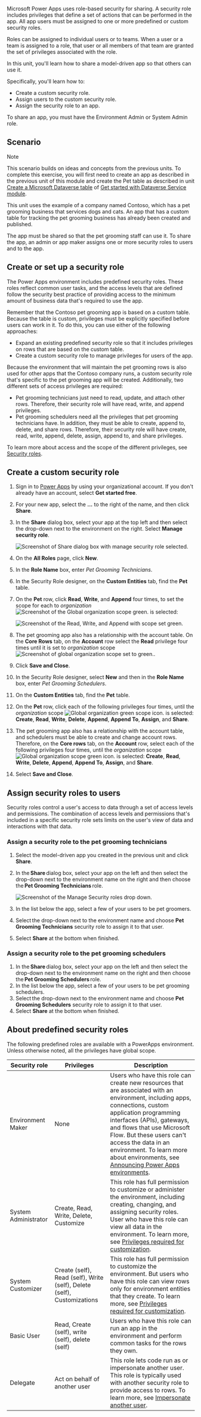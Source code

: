 Microsoft Power Apps uses role-based security for sharing. A security role includes privileges that define a set of actions that can be performed in the app. All app users must be assigned to one or more predefined or custom security roles.

Roles can be assigned to individual users or to teams. When a user or a team is assigned to a role, that user or all members of that team are granted the set of privileges associated with the role.

In this unit, you'll learn how to share a model-driven app so that others can use it.

Specifically, you'll learn how to:

- Create a custom security role.
- Assign users to the custom security role.
- Assign the security role to an app.

To share an app, you must have the Environment Admin or System Admin role.

## Scenario

> [!NOTE]
> This scenario builds on ideas and concepts from the previous units. To complete this exercise, you will first need to create an app as described in the previous unit of this module and create the Pet
> table as described in unit [Create a Microsoft Dataverse table](/learn/modules/get-started-with-powerapps-common-data-service/3-create-a-cds-entity/?azure-portal=true) of [Get started with Dataverse Service module](/learn/modules/get-started-with-powerapps-common-data-service/?azure-portal=true).

This unit uses the example of a company named Contoso, which has a pet grooming business that services dogs and cats. An app that has a custom table for tracking the pet grooming business has already been created and published.

The app must be shared so that the pet grooming staff can use it. To share the app, an admin or app maker assigns one or more security roles to users and to the app.

## Create or set up a security role

The Power Apps environment includes predefined security roles. These roles reflect common user tasks, and the access levels that are defined follow the security best practice of providing access to the minimum amount of business data that's required to use the app.

Remember that the Contoso pet grooming app is based on a custom table. Because the table is custom, privileges must be explicitly specified before users can work in it. To do this, you can use either of the following approaches:

- Expand an existing predefined security role so that it includes privileges on rows that are based on the custom table.
- Create a custom security role to manage privileges for users of the app.

Because the environment that will maintain the pet grooming rows is also used for other apps that the Contoso company runs, a custom security role that's specific to the pet grooming app will be created. Additionally, two different sets of access privileges are required:

- Pet grooming technicians just need to read, update, and attach other rows. Therefore, their security role will have read, write, and append privileges.
- Pet grooming schedulers need all the privileges that pet grooming technicians have. In addition, they must be able to create, append to, delete, and share rows. Therefore, their security role will have create, read, write, append, delete, assign, append to, and share privileges.

To learn more about access and the scope of the different privileges, see [Security roles](/dynamics365/customer-engagement/admin/security-roles-privileges?azure-portal=true#security-roles).

## Create a custom security role

1. Sign in to [Power Apps](https://powerapps.microsoft.com/?azure-portal=true) by using your organizational account. If you don't already have an account, select **Get started free**.

1. For your new app, select the **...** to the right of the name, and then click **Share**.
1. In the **Share** dialog box, select your app at the top left and then select the drop-down next to the environment on the right. Select **Manage security role**.

   ![Screenshot of Share dialog box with manage security role selected.](../media/share-custom-security.png)

1. On the **All Roles** page, click **New**.
1. In the **Role Name** box, enter *Pet Grooming Technicians*.
1. In the Security Role designer, on the **Custom Entities** tab, find the **Pet** table.
1. On the **Pet** row, click **Read**, **Write**, and **Append** four times, to set the scope for each to *organization* ![Screenshot of the Global organization scope green.](../media/organizational-scope-privilege.png) is selected:

    ![Screenshot of the Read, Write, and Append with scope set green.](../media/updated-custom-security-role.png)

1. The pet grooming app also has a relationship with the account table. On the **Core Rows** tab, on the **Account** row select the **Read** privilege four times until it is set to *organization* scope ![Screenshot of global organization scope set to green.](../media/organizational-scope-privilege.png).
1. Click **Save and Close**.
1. In the Security Role designer, select **New** and then in the **Role Name** box, enter *Pet Grooming Schedulers*.
1. On the **Custom Entities** tab, find the **Pet** table.
1. On the **Pet** row, click each of the following privileges four times, until the *organization* scope ![Global organization green scope icon.](../media/organizational-scope-privilege.png) is selected: **Create**, **Read**, **Write**, **Delete**, **Append**, **Append To**, **Assign**, and **Share**.
1. The pet grooming app also has a relationship with the account table, and schedulers must be able to create and change account rows. Therefore, on the **Core rows** tab, on the **Account** row, select each of the following privileges four times, until the *organization* scope ![Global organization scope green icon.](../media/organizational-scope-privilege.png) is selected: **Create**, **Read**, **Write**, **Delete**, **Append**, **Append To**, **Assign**, and **Share**.
1. Select **Save and Close**.

## Assign security roles to users

Security roles control a user's access to data through a set of access levels and permissions. The combination of access levels and permissions that's included in a specific security role sets limits on the user's view of data and interactions with that data.

### Assign a security role to the pet grooming technicians

1. Select the model-driven app you created in the previous unit and click **Share**.
2. In the **Share** dialog box, select your app on the left and then select the drop-down next to the environment name on the right and then choose the **Pet Grooming Technicians** role.

    ![Screenshot of the Manage Security roles drop down.](../media/select-users-for-security-roles.png)

3. In the list below the app, select a few of your users to be pet groomers.
4. Select the drop-down next to the environment name and choose **Pet Grooming Technicians** security role to assign it to that user.
5. Select **Share** at the bottom when finished.

### Assign a security role to the pet grooming schedulers

1. In the **Share** dialog box, select your app on the left and then select the drop-down next to the environment name on the right and then choose the **Pet Grooming Schedulers** role.
2. In the list below the app, select a few of your users to be pet grooming schedulers.
3. Select the drop-down next to the environment name and choose **Pet Grooming Schedulers** security role to assign it to that user.
4. Select **Share** at the bottom when finished.

## About predefined security roles

The following predefined roles are available with a PowerApps environment. Unless otherwise noted, all the privileges have global scope.

| Security role            | Privileges | Description |
|--------------------------|------------|-------------|
| Environment Maker        | None | Users who have this role can create new resources that are associated with an environment, including apps, connections, custom application programming interfaces (APIs), gateways, and flows that use Microsoft Flow. But these users can't access the data in an environment. To learn more about environments, see [Announcing Power Apps environments](https://powerapps.microsoft.com/blog/powerapps-environments/?azure-portal=true). |
| System Administrator     | Create, Read, Write, Delete, Customize | This role has full permission to customize or administer the environment, including creating, changing, and assigning security roles. User who have this role can view all data in the environment. To learn more, see [Privileges required for customization](/dynamics365/customer-engagement/customize/privileges-required-customization/?azure-portal=true). |
| System Customizer        | Create (self), Read (self), Write (self), Delete (self), Customizations | This role has full permission to customize the environment. But users who have this role can view rows only for environment entities that they create. To learn more, see [Privileges required for customization](/dynamics365/customer-engagement/customize/privileges-required-customization/?azure-portal=true). |
| Basic User | Read, Create (self), write (self), delete (self) | Users who have this role can run an app in the environment and perform common tasks for the rows they own. |
| Delegate                 | Act on behalf of another user | This role lets code run as or impersonate another user. This role is typically used with another security role to provide access to rows. To learn more, see [Impersonate another user](/dynamics365/customerengagement/on-premises/developer/org-service/impersonate-another-user/?azure-portal=true). |
